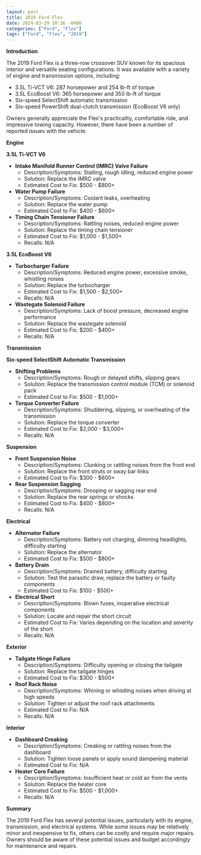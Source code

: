 ```yaml
---
layout: post
title: 2019 Ford Flex
date: 2024-03-29 10:36 -0400
categories: ["Ford", "Flex"]
tags: ["Ford", "Flex", "2019"]
---
```

**Introduction**

The 2019 Ford Flex is a three-row crossover SUV known for its spacious interior and versatile seating configurations. It was available with a variety of engine and transmission options, including:

* 3.5L Ti-VCT V6: 287 horsepower and 254 lb-ft of torque
* 3.5L EcoBoost V6: 365 horsepower and 350 lb-ft of torque
* Six-speed SelectShift automatic transmission
* Six-speed PowerShift dual-clutch transmission (EcoBoost V6 only)

Owners generally appreciate the Flex's practicality, comfortable ride, and impressive towing capacity. However, there have been a number of reported issues with the vehicle.

**Engine**

**3.5L Ti-VCT V6**

* **Intake Manifold Runner Control (IMRC) Valve Failure**
    * Description/Symptoms: Stalling, rough idling, reduced engine power
    * Solution: Replace the IMRC valve
    * Estimated Cost to Fix: $500 - $800+
* **Water Pump Failure**
    * Description/Symptoms: Coolant leaks, overheating
    * Solution: Replace the water pump
    * Estimated Cost to Fix: $400 - $600+
* **Timing Chain Tensioner Failure**
    * Description/Symptoms: Rattling noises, reduced engine power
    * Solution: Replace the timing chain tensioner
    * Estimated Cost to Fix: $1,000 - $1,500+
   * Recalls: N/A

**3.5L EcoBoost V6**

* **Turbocharger Failure**
    * Description/Symptoms: Reduced engine power, excessive smoke, whistling noises
    * Solution: Replace the turbocharger
    * Estimated Cost to Fix: $1,500 - $2,500+
    * Recalls: N/A
* **Wastegate Solenoid Failure**
    * Description/Symptoms: Lack of boost pressure, decreased engine performance
    * Solution: Replace the wastegate solenoid
    * Estimated Cost to Fix: $200 - $400+
    * Recalls: N/A

**Transmission**

**Six-speed SelectShift Automatic Transmission**

* **Shifting Problems**
    * Description/Symptoms: Rough or delayed shifts, slipping gears
    * Solution: Replace the transmission control module (TCM) or solenoid pack
    * Estimated Cost to Fix: $500 - $1,000+
* **Torque Converter Failure**
    * Description/Symptoms: Shuddering, slipping, or overheating of the transmission
    * Solution: Replace the torque converter
    * Estimated Cost to Fix: $2,000 - $3,000+
   * Recalls: N/A

**Suspension**

* **Front Suspension Noise**
    * Description/Symptoms: Clunking or rattling noises from the front end
    * Solution: Replace the front struts or sway bar links
    * Estimated Cost to Fix: $300 - $600+
* **Rear Suspension Sagging**
    * Description/Symptoms: Drooping or sagging rear end
    * Solution: Replace the rear springs or shocks
    * Estimated Cost to Fix: $400 - $800+
   * Recalls: N/A

**Electrical**

* **Alternator Failure**
    * Description/Symptoms: Battery not charging, dimming headlights, difficulty starting
    * Solution: Replace the alternator
    * Estimated Cost to Fix: $500 - $800+
* **Battery Drain**
    * Description/Symptoms: Drained battery, difficulty starting
    * Solution: Test the parasitic draw, replace the battery or faulty components
    * Estimated Cost to Fix: $100 - $500+
* **Electrical Short**
    * Description/Symptoms: Blown fuses, inoperative electrical components
    * Solution: Locate and repair the short circuit
    * Estimated Cost to Fix: Varies depending on the location and severity of the short
   * Recalls: N/A

**Exterior**

* **Tailgate Hinge Failure**
    * Description/Symptoms: Difficulty opening or closing the tailgate
    * Solution: Replace the tailgate hinges
    * Estimated Cost to Fix: $300 - $500+
* **Roof Rack Noise**
    * Description/Symptoms: Whining or whistling noises when driving at high speeds
    * Solution: Tighten or adjust the roof rack attachments
    * Estimated Cost to Fix: N/A
   * Recalls: N/A

**Interior**

* **Dashboard Creaking**
    * Description/Symptoms: Creaking or rattling noises from the dashboard
    * Solution: Tighten loose panels or apply sound dampening material
    * Estimated Cost to Fix: N/A
* **Heater Core Failure**
    * Description/Symptoms: Insufficient heat or cold air from the vents
    * Solution: Replace the heater core
    * Estimated Cost to Fix: $500 - $1,000+
   * Recalls: N/A

**Summary**

The 2019 Ford Flex has several potential issues, particularly with its engine, transmission, and electrical systems. While some issues may be relatively minor and inexpensive to fix, others can be costly and require major repairs. Owners should be aware of these potential issues and budget accordingly for maintenance and repairs.
